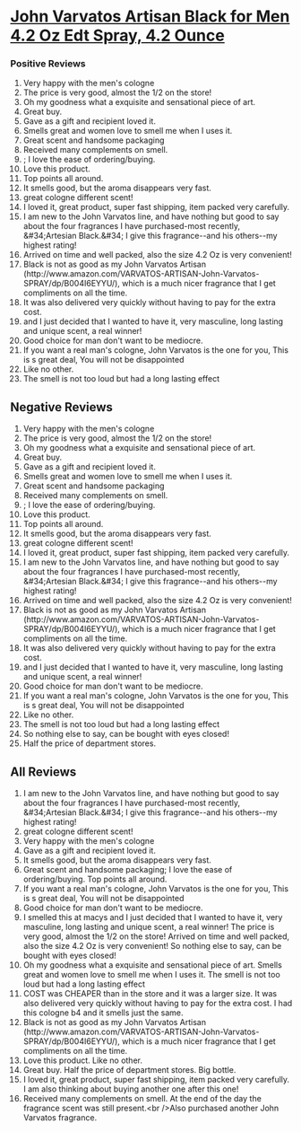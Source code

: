 # [John Varvatos Artisan Black for Men 4.2 Oz Edt Spray, 4.2 Ounce](https://products.checkmycream.com/products/John-Varvatos-Artisan-Black-for-Men-4.2-Oz-Edt-Spray-4.2-Ounce.html)

### Positive Reviews

<ol>
      <li>Very happy with the men&#x27;s cologne</li>
      <li>The price is very good, almost the 1/2 on the store!</li>
      <li>Oh my goodness what a exquisite and sensational piece of art.</li>
      <li>Great buy.</li>
      <li>Gave as a gift and recipient loved it.</li>
      <li>Smells great and women love to smell me when I uses it.</li>
      <li>Great scent and handsome packaging</li>
      <li>Received many complements on smell.  </li>
      <li>; I love the ease of ordering/buying.  </li>
      <li>Love this product.</li>
      <li>Top points all around.</li>
      <li>It smells good, but the aroma disappears very fast.</li>
      <li>great cologne different scent!</li>
      <li>I loved it, great product, super fast shipping, item packed very carefully.</li>
      <li>I am new to the John Varvatos line, and have nothing but good to say about the four fragrances I have purchased-most recently, &amp;#34;Artesian Black.&amp;#34; I give this fragrance--and his others--my highest rating!</li>
      <li>Arrived on time and well packed, also the  size 4.2 Oz is very convenient!</li>
      <li>Black is not as good as my John Varvatos Artisan (http://www.amazon.com/VARVATOS-ARTISAN-John-Varvatos-SPRAY/dp/B004I6EYYU/), which is a much nicer fragrance that I get compliments on all the time.</li>
      <li>It was also delivered very quickly without having to pay for the extra cost.  </li>
      <li>and I just decided that I wanted to have it, very masculine, long lasting and unique scent, a real winner!</li>
      <li>Good choice for man don&#x27;t want to be mediocre.</li>
      <li>If you want a real man&#x27;s cologne, John Varvatos is the one for you, This is s great deal, You will not be disappointed</li>
      <li>Like no other.</li>
      <li>The smell is not too loud but had a long lasting effect</li>
</ol>


<h2>Negative Reviews</h2>
<ol>
<li> Very happy with the men&#x27;s cologne</li>
<li> The price is very good, almost the 1/2 on the store!</li>
<li> Oh my goodness what a exquisite and sensational piece of art.</li>
<li> Great buy.</li>
<li> Gave as a gift and recipient loved it.</li>
<li> Smells great and women love to smell me when I uses it.</li>
<li> Great scent and handsome packaging</li>
<li> Received many complements on smell.  </li>
<li> ; I love the ease of ordering/buying.  </li>
<li> Love this product.</li>
<li> Top points all around.</li>
<li> It smells good, but the aroma disappears very fast.</li>
<li> great cologne different scent!</li>
<li> I loved it, great product, super fast shipping, item packed very carefully.</li>
<li> I am new to the John Varvatos line, and have nothing but good to say about the four fragrances I have purchased-most recently, &amp;#34;Artesian Black.&amp;#34; I give this fragrance--and his others--my highest rating!</li>
<li> Arrived on time and well packed, also the  size 4.2 Oz is very convenient!</li>
<li> Black is not as good as my John Varvatos Artisan (http://www.amazon.com/VARVATOS-ARTISAN-John-Varvatos-SPRAY/dp/B004I6EYYU/), which is a much nicer fragrance that I get compliments on all the time.</li>
<li> It was also delivered very quickly without having to pay for the extra cost.  </li>
<li> and I just decided that I wanted to have it, very masculine, long lasting and unique scent, a real winner!</li>
<li> Good choice for man don&#x27;t want to be mediocre.</li>
<li> If you want a real man&#x27;s cologne, John Varvatos is the one for you, This is s great deal, You will not be disappointed</li>
<li> Like no other.</li>
<li> The smell is not too loud but had a long lasting effect</li>
<li> So nothing else to say, can be bought with eyes closed!</li>
<li> Half the price of department stores.</li>
</ol>

<h2>All Reviews</h2>

<ol>
    <li> I am new to the John Varvatos line, and have nothing but good to say about the four fragrances I have purchased-most recently, &amp;#34;Artesian Black.&amp;#34; I give this fragrance--and his others--my highest rating!</li>
    <li> great cologne different scent!</li>
    <li> Very happy with the men&#x27;s cologne</li>
    <li> Gave as a gift and recipient loved it.</li>
    <li> It smells good, but the aroma disappears very fast.</li>
    <li> Great scent and handsome packaging; I love the ease of ordering/buying.  Top points all around.</li>
    <li> If you want a real man&#x27;s cologne, John Varvatos is the one for you, This is s great deal, You will not be disappointed</li>
    <li> Good choice for man don&#x27;t want to be mediocre.</li>
    <li> I smelled this at macys and I just decided that I wanted to have it, very masculine, long lasting and unique scent, a real winner! The price is very good, almost the 1/2 on the store! Arrived on time and well packed, also the  size 4.2 Oz is very convenient! So nothing else to say, can be bought with eyes closed!</li>
    <li> Oh my goodness what a exquisite and sensational piece of art. Smells great and women love to smell me when I uses it. The smell is not too loud but had a long lasting effect</li>
    <li> COST was CHEAPER than in the store and it was a larger size.  It was also delivered very quickly without having to pay for the extra cost.  I had this cologne b4 and it smells just the same.</li>
    <li> Black is not as good as my John Varvatos Artisan (http://www.amazon.com/VARVATOS-ARTISAN-John-Varvatos-SPRAY/dp/B004I6EYYU/), which is a much nicer fragrance that I get compliments on all the time.</li>
    <li> Love this product. Like no other.</li>
    <li> Great buy. Half the price of department stores. Big bottle.</li>
    <li> I loved it, great product, super fast shipping, item packed very carefully. I am also thinking about buying another one after this one!</li>
    <li> Received many complements on smell.  At the end of the day the fragrance scent was still present.&lt;br /&gt;Also purchased another John Varvatos fragrance.</li>
</ol>




